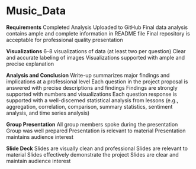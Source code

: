 # Music_Data

**Requirements**
Completed Analysis Uploaded to GitHub 
Final data analysis contains ample and complete information in README file 
Final repository is acceptable for professional quality presentation 

**Visualizations** 
6–8 visualizations of data (at least two per question) 
Clear and accurate labeling of images 
Visualizations supported with ample and precise explanation

**Analysis and Conclusion**
Write-up summarizes major findings and implications at a professional level 
Each question in the project proposal is answered with precise descriptions and findings 
Findings are strongly supported with numbers and visualizations 
Each question response is supported with a well-discerned statistical analysis from lessons (e.g., aggregation, correlation, comparison, summary statistics, sentiment analysis, and time series analysis) 

**Group Presentation**
All group members spoke during the presentation 
Group was well prepared 
Presentation is relevant to material 
Presentation maintains audience interest 

**Slide Deck**
Slides are visually clean and professional 
Slides are relevant to material 
Slides effectively demonstrate the project 
Slides are clear and maintain audience interest 
